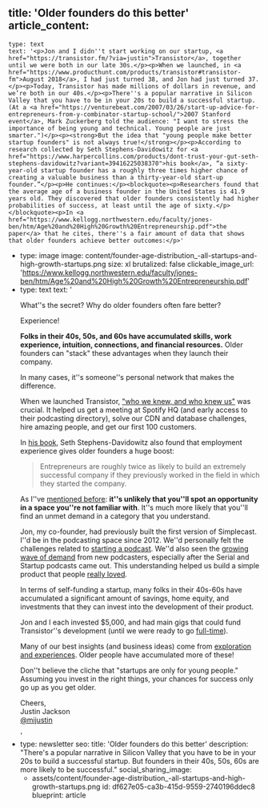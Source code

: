 title: 'Older founders do this better'
article_content:
  -
    type: text
    text: '<p>Jon and I didn''t start working on our startup, <a href="https://transistor.fm/?via=justin">Transistor</a>, together until we were both in our late 30s.</p><p>When we launched, in <a href="https://www.producthunt.com/products/transistor#transistor-fm">August 2018</a>, I had just turned 38, and Jon had just turned 37.</p><p>Today, Transistor has made millions of dollars in revenue, and we’re both in our 40s.</p><p>There''s a popular narrative in Silicon Valley that you have to be in your 20s to build a successful startup. (At a <a href="https://venturebeat.com/2007/03/26/start-up-advice-for-entrepreneurs-from-y-combinator-startup-school/">2007 Stanford event</a>, Mark Zuckerberg told the audience: "I want to stress the importance of being young and technical. Young people are just smarter.")</p><p><strong>But the idea that "young people make better startup founders" is not always true!</strong></p><p>According to research collected by Seth Stephens-Davidowitz for <a href="https://www.harpercollins.com/products/dont-trust-your-gut-seth-stephens-davidowitz?variant=39416225038370">his book</a>, “a sixty-year-old startup founder has a roughly three times higher chance of creating a valuable business than a thirty-year-old start-up founder.”</p><p>He continues:</p><blockquote><p>Researchers found that the average age of a business founder in the United States is 41.9 years old. They discovered that older founders consistently had higher probabilities of success, at least until the age of sixty.</p></blockquote><p>In <a href="https://www.kellogg.northwestern.edu/faculty/jones-ben/htm/Age%20and%20High%20Growth%20Entrepreneurship.pdf">the paper</a> that he cites, there''s a fair amount of data that shows that older founders achieve better outcomes:</p>'
  -
    type: image
    image: content/founder-age-distribution_-all-startups-and-high-growth-startups.png
    size: xl
    brutalized: false
    clickable_image_url: 'https://www.kellogg.northwestern.edu/faculty/jones-ben/htm/Age%20and%20High%20Growth%20Entrepreneurship.pdf'
  -
    type: text
    text: '<p>What''s the secret? Why do older founders often fare better?</p><p>Experience!</p><p><strong>Folks in their 40s, 50s, and 60s have accumulated skills, work experience, intuition, connections, and financial resources.</strong> Older founders can "stack" these advantages when they launch their company. </p><p>In many cases, it''s someone''s personal network that makes the difference.  </p><p>When we launched Transistor, <a href="https://twitter.com/mijustin/status/1000167960474861568">"who we knew, and who knew us"</a> was crucial. It helped us get a meeting at Spotify HQ (and early access to their podcasting directory), solve our CDN and database challenges, hire amazing people, and get our first 100 customers.</p><p>In <a href="https://www.harpercollins.com/products/dont-trust-your-gut-seth-stephens-davidowitz?variant=39416225038370">his book</a>, Seth Stephens-Davidowitz also found that employment experience gives older founders a huge boost:</p><blockquote><p>Entrepreneurs are roughly twice as likely to build an extremely successful company if they previously worked in the field in which they started the company.</p></blockquote><p>As I''ve <a href="https://justinjackson.ca/misconceptions">mentioned before</a>: <strong>it''s unlikely that you''ll spot an opportunity in a space you''re not familiar with</strong>. It''s much more likely that you''ll find an unmet demand in a category that you understand. </p><p>Jon, my co-founder, had previously built the first version of Simplecast. I''d be in the podcasting space since 2012. We''d personally felt the challenges related to <a href="https://transistor.fm/how-to-start-a-podcast/">starting a podcast</a>. We''d also seen the <a href="https://www.youtube.com/watch?v=dNDgRcJYAEg">growing wave of demand</a> from new podcasters, especially after the Serial and Startup podcasts came out. This understanding helped us build a simple product that people <a href="https://transistor.fm/reviews/">really loved</a>.</p><p>In terms of self-funding a startup, many folks in their 40s-60s have accumulated a significant amount of savings, home equity, and investments that they can invest into the development of their product. </p><p>Jon and I each invested $5,000, and had main gigs that could fund Transistor''s development (until we were ready to go <a href="https://justinjackson.ca/30k/">full-time</a>).</p><p>Many of our best insights (and business ideas) come from <a href="https://justinjackson.ca/explore">exploration and experiences</a>. Older people have accumulated more of these!</p><p>Don''t believe the cliche that "startups are only for young people." Assuming you invest in the right things, your chances for success only go up as you get older.</p><p>Cheers,<br>Justin Jackson<br><a href="https://twitter.com/mijustin">@mijustin</a></p>'
  -
    type: newsletter
seo:
  title: 'Older founders do this better'
  description: "There's a popular narrative in Silicon Valley that you have to be in your 20s to build a successful startup. But founders in their 40s, 50s, 60s are more likely to be successful."
social_sharing_image:
    - assets/content/founder-age-distribution_-all-startups-and-high-growth-startups.png
id: df627e05-ca3b-415d-9559-2740196ddec8
blueprint: article

